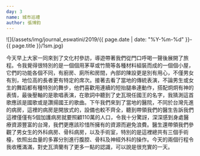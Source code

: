 ```yaml
---
day: 3
name: 城市巡禮
author: 張博鈞
---
```

![](/assets/img/journal_eswatini/2019/{{ page.date | date: "%Y-%m-%d" }}-{{ page.title }}/1sm.jpg)

今天早上大家一同來到了文化村參訪，導遊帶著我們從門口呼喝一聲後展開了旅程。令我覺得很特別的是一個個用茅草或竹簡等各種材料組裝而成的一個個小屋，它們的功能各個不同，有廚房、廁所和房間，內部的陳設更是別有用心，不僅男女有別，地位高的長者更有特定的席次。接著去看了當地的傳統表演，不論男生或女生的舞蹈都有種特別的舞步，他們喜歡用連續的短抬腿串連動作，搭配炯炯有神的表情，最後壓軸的是歌唱表演，在歌詞中聽到了史瓦現任國王的名字，我猜測這首歌應該是國歌或是讚揚國王的歌曲。下午我們來到了當地的醫院，不同於台灣先進的病房，這裡的病房是開放式的，設備也較不齊全，聽到帶領我們的醫生告訴我們這裡僅僅有5個加護病房就要照顧110萬的人口，令我十分驚訝，深深感到身處醫療資源豐富的台灣，我們更應該珍惜所擁有的資源而避免浪費。醫生還帶領我們參觀了男女生的外科病房、骨科病房，以及手術室，特別的是這裡總共有三個手術檯，依照出血量的多寡分別進行腹腔、骨科及神經外科的操作。今天的兩個行程令我收穫滿滿，對史瓦濟蘭有了更多一點的認識，可以說是很充實的一天。